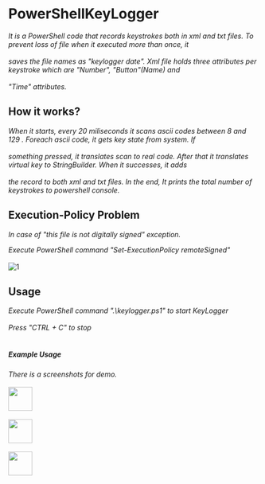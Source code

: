 # PowerShellKeyLogger
*It is a PowerShell code that records keystrokes both in xml and txt files. To prevent loss of file when it executed more than once, it<br /> <br />saves the file names as "keylogger date". Xml file holds three attributes per keystroke which are "Number", "Button"(Name) and <br /> <br />"Time" attributes.*

## How it works?
*When it starts, every 20 miliseconds it scans ascii codes between 8 and 129 . Foreach ascii code, it gets key state from system. If <br /> <br />something  pressed, it  translates scan to real code. After that it translates virtual key to StringBuilder. When it successes, it adds <br /> <br /> the record to both xml  and txt files. In the end, It prints the total number of keystrokes to powershell console.*

## Execution-Policy Problem
*In case of "this file is not digitally signed" exception.*

*Execute PowerShell command "Set-ExecutionPolicy remoteSigned"* <br /> <br />
![1](https://user-images.githubusercontent.com/25460311/38175431-0ff010b8-35e5-11e8-943c-33a355181353.PNG)

## Usage
*Execute PowerShell command ".\keylogger.ps1" to start KeyLogger <br /> <br />*
*Press "CTRL + C" to stop*  <br /> <br />
##### Example Usage
*There is a screenshots for demo.* <br /> <br />
<img src="![2](https://user-images.githubusercontent.com/25460311/38175424-fbb43e76-35e4-11e8-898e-10050b2274fb.PNG)" height="48" width="48">  <br /> <br />
<img src="![3](https://user-images.githubusercontent.com/25460311/38175427-feb5f3ee-35e4-11e8-996a-628714a3edba.PNG)" height="48" width="48"> <br /> <br />
<img src="![4](https://user-images.githubusercontent.com/25460311/38175428-042fe6f4-35e5-11e8-8575-9f7461fcd644.PNG)" height="48" width="48"> <br /> <br />

